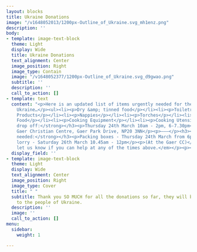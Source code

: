 ```yaml
---
layout: blocks
title: Ukraine Donations
image: "/v1648052013/1200px-Outline_of_Ukraine.svg_mh1enz.png"
description: ''
body:
- template: image-text-block
  theme: Light
  display: Wide
  title: Ukraine Donations
  text_alignment: Center
  image_position: Right
  image_type: Contain
  image: "/v1648052377/1200px-Outline_of_Ukraine.svg_d9gwao.png"
  subtitle: ''
  description: ''
  call_to_action: []
- template: text
  content: "<p>Here is an updated list of items urgently needed for the people of
    Ukraine…</p><ul><li><p>Dry &amp; tinned food</p></li><li><p>Toiletries</p></li><li><p>Sanitary
    Products</p></li><li><p>Nappies</p></li><li><p>Torches</p></li><li><p>Batteries</p></li><li><p>Shoes</p></li><li><p>Baby
    Food</p></li><li><p>Cooking Equipment</p></li><li><p>Cooking Utensils</p></li></ul><p>———</p><h3><strong>Donation
    drop off:</strong></h3><p>Thursday 24th March 10am - 2pm, 6-7.30pm</p><p>At the
    Gaer Christian Centre, Gaer Park Drive, NP20 3NN</p><p>———</p><h3><strong>Volunteers
    needed:</strong></h3><p>Packing boxes - Thursday 24th March from 6pm onwards</p><p>Loading
    lorry - Saturday 26th March 10.45am - 12pm</p><p>(At the Gaer CC)</p><p><em>Please
    let us know if you can help at any of the times above.</em></p><p></p>"
  display_field: ''
- template: image-text-block
  theme: Light
  display: Wide
  text_alignment: Center
  image_position: Right
  image_type: Cover
  title: " "
  subtitle: Thank you SO MUCH for all the donations so far, they will be such a blessing
    to the people of Ukraine.
  description: ''
  image: ''
  call_to_action: []
menu:
  sidebar:
    weight: 1

---
```

